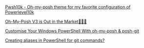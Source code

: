 [Pwsh10k - Oh-my-posh theme for my favorite configuration of Powerlevel10k](https://github.com/Kudostoy0u/pwsh10k)

[Oh-My-Posh V3 is Out in the Market🎉🎉🎉](https://medium.com/illumination/oh-my-posh-v3-is-out-in-the-market-9ef3def19e58)

[Customise Your Windows PowerShell With oh-my-posh & posh-git](https://medium.com/analytics-vidhya/customize-your-windows-powershell-with-oh-my-posh-posh-git-93284b2749b6)

[Creating aliases in PowerShell for git commands?](https://stackoverflow.com/questions/2858484/creating-aliases-in-powershell-for-git-commands)